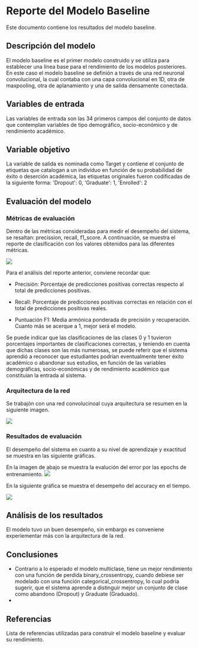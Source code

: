 # Reporte del Modelo Baseline

Este documento contiene los resultados del modelo baseline.

## Descripción del modelo

El modelo baseline es el primer modelo construido y se utiliza para establecer una línea base para el rendimiento de los modelos posteriores.
En este caso el modelo baseline se definión a través de una red neuronal convolucional, la cual contaba con una capa convolucional en 1D, otra de maxpooling, otra de aplanamiento y una de salida densamente conectada.

## Variables de entrada

Las variables de entrada son las 34 primeros campos del conjunto de datos que contemplan variables de tipo demográfico, socio-económico y de rendimiento académico.

## Variable objetivo

La variable de salida es nominada como Target y contiene el conjunto de etiquetas que catalogan a un individuo en función de su probabilidad de éxito o deserción académica, las etiquetas originales fueron codificadas de la siguiente forma: 'Dropout': 0, 'Graduate': 1, 'Enrolled': 2

## Evaluación del modelo

### Métricas de evaluación

Dentro de las métricas consideradas para medir el desempeño del sistema, se resaltan: precission, recall, f1_score. A continuación, se muestra el reporte de clasificación con los valores obtenidos para las diferentes métricas.

<img src="https://i.postimg.cc/dtNBjxhW/reporte-clasificacion.png" />

Para el análisis del reporte anterior, conviene recordar que:

- Precisión: Porcentaje de predicciones positivas correctas respecto al total de predicciones positivas.

- Recall: Porcentaje de predicciones positivas correctas en relación con el total de predicciones positivas reales.

- Puntuación F1: Media armónica ponderada de precisión y recuperación. Cuanto más se acerque a 1, mejor será el modelo.

Se puede indicar que las clasificaciones de las clases 0 y 1 tuvieron porcentajes importantes de clasificaciones correctas, y teniendo en cuenta que dichas clases son las más numerosas, se puede referir que el sistema aprendió a reconocer que estudiantes podrían eventualmente tener éxito académico o abandonar sus estudios, en función de las variables demográficas, socio-económicas y de rendimiento académico que constituian la entrada al sistema.

### Arquitectura de la red
Se trabajón con una red convolucinoal cuya arquitectura se resumen en la siguiente imagen.

<img src="https://i.postimg.cc/JzcFmWKp/arquitectura-red.png" />

### Resultados de evaluación

El desempeño del sistema en cuanto a su nivel de aprendizaje y exactitud se muestra en las siguiente gráficas.

En la imagen de abajo se muestra la evalución del error por las epochs de entrenamiento.
<img src="https://i.postimg.cc/7h0F2JMk/grafica-accuracy.png" />

En la siguiente gráfica se muestra el desempeño del accuracy en el tiempo.

<img src="https://i.postimg.cc/7h0F2JMk/grafica-accuracy.png" />


## Análisis de los resultados

El modelo tuvo un buen desempeño, sin embargo es conveniene experiementar más con la arquitectura de la red.

## Conclusiones

- Contrario a lo esperado el modelo multiclase, tiene un mejor rendimiento con una función de perdida binary_crossentropy, cuando debiese ser modelado con una función categorical_crossentropy, lo cual podría sugerir, que el sistema aprende a distinguir mejor un conjunto de clase como abandono (Dropout) y Graduate (Graduado).
- 

## Referencias

Lista de referencias utilizadas para construir el modelo baseline y evaluar su rendimiento.


